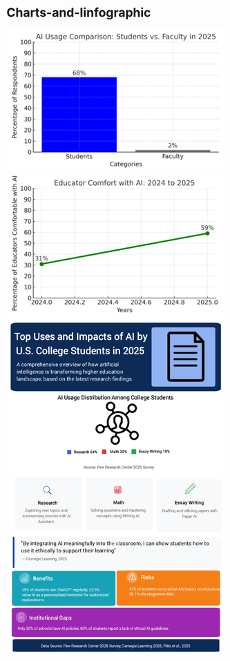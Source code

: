 # Charts-and-Iinfographic
![image alt](https://github.com/saif9012911/Charts-and-Iinfographic/blob/main/AI%20usage%20comparison.png)
![image alt](https://github.com/saif9012911/Charts-and-Iinfographic/blob/main/Educator%20comfor%20with%20AI.png)
![image alt](https://github.com/saif9012911/Charts-and-Iinfographic/blob/main/Infographic.jpg)
